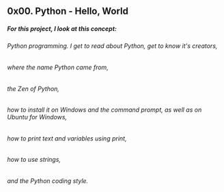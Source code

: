 ## 0x00. Python - Hello, World

##### For this project, I look at this concept:

###### Python programming. I get to read about Python, get to know it's creators, 
###### where the name Python came from,
###### the Zen of Python, 
###### how to install it on Windows and the command prompt, as well as on Ubuntu for Windows, 
###### how to print text and variables using print, 
###### how to use strings, 
###### and the Python coding style.
